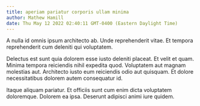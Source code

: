 ```yaml
---
title: aperiam pariatur corporis ullam minima
author: Mathew Hamill
date: Thu May 12 2022 02:40:11 GMT-0400 (Eastern Daylight Time)
---
```

A nulla id omnis ipsum architecto ab. Unde reprehenderit vitae. Et tempora reprehenderit cum deleniti qui voluptatem.

 Delectus est sunt quia dolorem esse iusto deleniti placeat. Et velit et quam. Minima tempora reiciendis nihil expedita quod. Voluptatem aut magnam molestias aut. Architecto iusto eum reiciendis odio aut quisquam. Et dolore necessitatibus dolorem autem consequatur id.

 Itaque aliquam pariatur. Et officiis sunt cum enim dicta voluptatem doloremque. Dolorem ea ipsa. Deserunt adipisci animi iure quidem.
